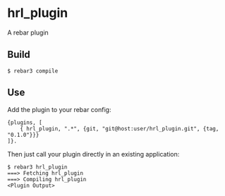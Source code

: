 hrl_plugin
=====

A rebar plugin

Build
-----

    $ rebar3 compile

Use
---

Add the plugin to your rebar config:

    {plugins, [
        { hrl_plugin, ".*", {git, "git@host:user/hrl_plugin.git", {tag, "0.1.0"}}}
    ]}.

Then just call your plugin directly in an existing application:


    $ rebar3 hrl_plugin
    ===> Fetching hrl_plugin
    ===> Compiling hrl_plugin
    <Plugin Output>
